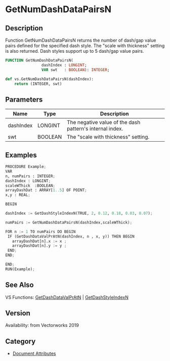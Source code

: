 # GetNumDashDataPairsN

## Description
Function GetNumDashDataPairsN returns the number of dash/gap value pairs defined for the specified dash style. The &quot;scale with thickness&quot; setting is also returned. Dash styles support up to 5 dash/gap value pairs.

```pascal
FUNCTION GetNumDashDataPairsN(
				dashIndex : LONGINT;
				VAR swt   : BOOLEAN): INTEGER;
```

```python
def vs.GetNumDashDataPairsN(dashIndex):
    return (INTEGER, swt)
```

## Parameters
|Name|Type|Description|
|---|---|---|
|dashIndex|LONGINT|The negative value of the dash pattern's internal index.|
|swt|BOOLEAN|The &quot;scale with thickness&quot; setting.|

## Examples
```python
PROCEDURE Example;
VAR
n, numPairs : INTEGER;
dashIndex : LONGINT;
scaleWThick  :BOOLEAN;
arrayDashDat : ARRAY[1..5] OF POINT;
x,y : REAL;

BEGIN

dashIndex := GetDashStyleIndexN(TRUE, 2, 0.12, 0.18, 0.03, 0.07);

numPairs := GetNumDashDataPairsN(dashIndex,scaleWThick);

FOR n := 1 TO numPairs DO BEGIN
 IF (GetDashDataValPrAtN(dashIndex, n , x, y)) THEN BEGIN
   arrayDashDat[n].x := x ;
   arrayDashDat[n].y := y ;
 END; 
END;

END;
RUN(Example);
```

## See Also
VS Functions:
[GetDashDataValPrAtN](GetDashDataValPrAtN.md) 
| [GetDashStyleIndexN](GetDashStyleIndexN.md)

## Version
Availability: from Vectorworks 2019

## Category
* [Document Attributes](../Categories/Document%20Attributes.md)
